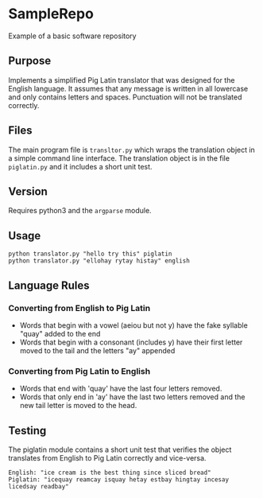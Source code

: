# SampleRepo
Example of a basic software repository

## Purpose
Implements a simplified Pig Latin translator that was designed for the English language. It assumes that any message is written in all lowercase and only contains letters and spaces. Punctuation will not be translated correctly.

## Files
The main program file is `transltor.py` which wraps the translation object in a simple command line interface. The translation object is in the file `piglatin.py` and it includes a short unit test.

## Version
Requires python3 and the `argparse` module.

## Usage
```
python translator.py "hello try this" piglatin
python translator.py "ellohay rytay histay" english
```

## Language Rules
### Converting from English to Pig Latin
* Words that begin with a vowel (aeiou but not y) have the fake syllable "quay" added to the end
* Words that begin with a consonant (includes y) have their first letter moved to the tail and the letters "ay" appended
### Converting from Pig Latin to English
* Words that end with 'quay' have the last four letters removed.
* Words that only end in 'ay' have the last two letters removed and the new tail letter is moved to the head.

## Testing
The piglatin module contains a short unit test that verifies the object translates from English to Pig Latin correctly and vice-versa.
```
English: "ice cream is the best thing since sliced bread"
Piglatin: "icequay reamcay isquay hetay estbay hingtay incesay licedsay readbay"
```
